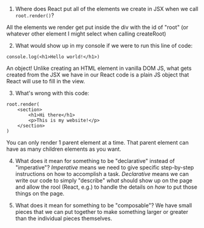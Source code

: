 1. Where does React put all of the elements we create in JSX when we
   call `root.render()`?

All the elements we render get put inside the div with the id of "root"
(or whatever other element I might select when calling createRoot)

2. What would show up in my console if we were to run this line of code:

```
console.log(<h1>Hello world!</h1>)
```

An object! Unlike creating an HTML element in vanilla DOM JS, what gets created from the JSX we have in our React code is a plain JS object
that React will use to fill in the view.

3. What's wrong with this code:

```
root.render(
    <section>
        <h1>Hi there</h1>
        <p>This is my website!</p>
    </section>
)
```

You can only render 1 parent element at a time. That parent element can have
as many children elements as you want.

4. What does it mean for something to be "declarative" instead of "imperative"?
   _Imperative_ means we need to give specific step-by-step instructions on how to
   accomplish a task.
   _Declarative_ means we can write our code to simply "describe" _what_ should show up
   on the page and allow the rool (React, e.g.) to handle the details on _how_ to
   put those things on the page.

5. What does it mean for something to be "composable"?
   We have small pieces that we can put together to make something
   larger or greater than the individual pieces themselves.
